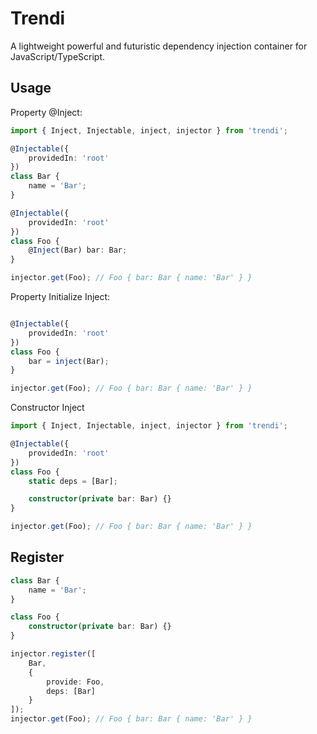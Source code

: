 # Trendi

A lightweight powerful and futuristic dependency injection container for JavaScript/TypeScript.

## Usage

Property @Inject:

```ts
import { Inject, Injectable, inject, injector } from 'trendi';

@Injectable({
    providedIn: 'root'
})
class Bar {
    name = 'Bar';
}

@Injectable({
    providedIn: 'root'
})
class Foo {
    @Inject(Bar) bar: Bar;
}

injector.get(Foo); // Foo { bar: Bar { name: 'Bar' } }

```

Property Initialize Inject:
```ts

@Injectable({
    providedIn: 'root'
})
class Foo {
    bar = inject(Bar);
}

injector.get(Foo); // Foo { bar: Bar { name: 'Bar' } }
```

Constructor Inject
```ts
import { Inject, Injectable, inject, injector } from 'trendi';

@Injectable({
    providedIn: 'root'
})
class Foo {
    static deps = [Bar];

    constructor(private bar: Bar) {}
}

injector.get(Foo); // Foo { bar: Bar { name: 'Bar' } }
```

## Register

```ts
class Bar {
    name = 'Bar';
}

class Foo {
    constructor(private bar: Bar) {}
}

injector.register([
    Bar,
    {
        provide: Foo,
        deps: [Bar]
    }
]);
injector.get(Foo); // Foo { bar: Bar { name: 'Bar' } }
```